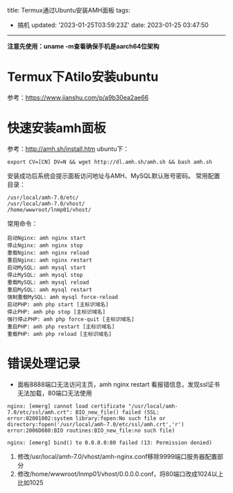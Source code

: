 title: Termux通过Ubuntu安装AMH面板
tags:
  - 搞机
updated: '2023-01-25T03:59:23Z'
date: 2023-01-25 03:47:50
---

**注意先使用：uname -m查看确保手机是aarch64位架构**
# Termux下Atilo安装ubuntu
参考：https://www.jianshu.com/p/a9b30ea2ae66
# 快速安装amh面板
参考：http://amh.sh/install.htm
ubuntu下：
```
export CV=[CN] DV=N && wget http://dl.amh.sh/amh.sh && bash amh.sh
```
安装成功后系统会提示面板访问地址与AMH、MySQL默认账号密码。
常用配置目录：
```
/usr/local/amh-7.0/etc/
/usr/local/amh-7.0/vhost/
/home/wwwroot/lnmp01/vhost/
```
常用命令：
```
启动Nginx: amh nginx start
停止Nginx: amh nginx stop
重载Nginx: amh nginx reload
重启Nginx: amh nginx restart
启动MySQL: amh mysql start
停止MySQL: amh mysql stop
重载MySQL: amh mysql reload
重启MySQL: amh mysql restart
强制重载MySQL: amh mysql force-reload
启动PHP: amh php start [主标识域名]
停止PHP: amh php stop [主标识域名]
强行停止PHP: amh php force-quit [主标识域名]
重启PHP: amh php restart [主标识域名]
重载PHP: amh php reload [主标识域名]
```
# 错误处理记录
- 面板8888端口无法访问主页，amh nginx restart 看报错信息，发现ssl证书无法加载，80端口无法使用
```
nginx: [emerg] cannot load certificate "/usr/local/amh-7.0/etc/ssl/amh.crt": BIO_new_file() failed (SSL: error:02001002:system library:fopen:No such file or directory:fopen('/usr/local/amh-7.0/etc/ssl/amh.crt','r') error:2006D080:BIO routines:BIO_new_file:no such file)

nginx: [emerg] bind() to 0.0.0.0:80 failed (13: Permission denied)
```
1. 修改/usr/local/amh-7.0/vhost/amh-nginx.conf移除9999端口服务器配置部分
2. 修改/home/wwwroot/lnmp01/vhost/0.0.0.0.conf，将80端口改成1024以上比如1025
<!--csdn-article-id:128760107-->